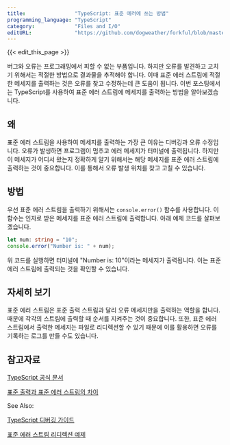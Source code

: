 ```yaml
---
title:                "TypeScript: 표준 에러에 쓰는 방법"
programming_language: "TypeScript"
category:             "Files and I/O"
editURL:              "https://github.com/dogweather/forkful/blob/master/content/ko/typescript/writing-to-standard-error.md"
---
```


{{< edit_this_page >}}

버그와 오류는 프로그래밍에서 피할 수 없는 부품입니다. 하지만 오류를 발견하고 고치기 위해서는 적절한 방법으로 결과물을 추적해야 합니다. 이때 표준 에러 스트림에 적절한 메세지를 출력하는 것은 오류를 찾고 수정하는데 큰 도움이 됩니다. 이번 포스팅에서는 TypeScript를 사용하여 표준 에러 스트림에 메세지를 출력하는 방법을 알아보겠습니다.

## 왜

표준 에러 스트림을 사용하여 메세지를 출력하는 가장 큰 이유는 디버깅과 오류 수정입니다. 오류가 발생하면 프로그램이 멈추고 에러 메세지가 터미널에 출력됩니다. 하지만 이 메세지가 어디서 왔는지 정확하게 알기 위해서는 해당 메세지를 표준 에러 스트림에 출력하는 것이 중요합니다. 이를 통해서 오류 발생 위치를 찾고 고칠 수 있습니다.

## 방법

우선 표준 에러 스트림을 출력하기 위해서는 `console.error()` 함수를 사용합니다. 이 함수는 인자로 받은 메세지를 표준 에러 스트림에 출력합니다. 아래 예제 코드를 살펴보겠습니다.

```TypeScript
let num: string = "10";
console.error("Number is: " + num);
```

위 코드를 실행하면 터미널에 "Number is: 10"이라는 메세지가 출력됩니다. 이는 표준 에러 스트림에 출력되는 것을 확인할 수 있습니다.

## 자세히 보기

표준 에러 스트림은 표준 출력 스트림과 달리 오류 메세지만을 출력하는 역할을 합니다. 때문에 각각의 스트림에 출력할 때 순서를 지켜주는 것이 중요합니다. 또한, 표준 에러 스트림에서 출력한 메세지는 파일로 리디렉션할 수 있기 때문에 이를 활용하면 오류를 기록하는 로그를 만들 수도 있습니다.

## 참고자료

[TypeScript 공식 문서](https://www.typescriptlang.org/docs/handbook/release-notes/typescript-2-3.html)

[표준 출력과 표준 에러 스트림의 차이](https://stackoverflow.com/questions/2342826/how-to-distinguish-stdout-and-stderr-in-bash)

See Also:

[TypeScript 디버깅 가이드](https://www.typescriptlang.org/docs/handbook/debugging.html)

[표준 에러 스트림 리디렉션 예제](https://www.geeksforgeeks.org/io-redirection-in-linux/)